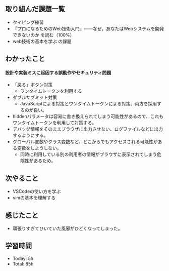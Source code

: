 ## 取り組んだ課題一覧
- タイピング練習
- 『プロになるためのWeb技術入門』――なぜ，あなたはWebシステムを開発できないのか を読む（100%）
- web技術の基本を学ぶ の課題
## わかったこと
#### 設計や実装ミスに起因する誤動作やセキュリティ問題
- 「戻る」ボタン対策
	- ワンタイムトークンを利用する
- ダブルサブミット対策
	- JavaScriptによる対策とワンタイムトークンによる対策、両方を採用するのが良い。
- hiddenパラメータは容易に書き換えられてしまう可能性があるので、これもワンタイムトークンを利用して対策する。
- デバッグ情報をそのままブラウザに出力させない、ログファイルなどに出力するようにする。
- グローバル変数やクラス変数など、どこからでもアクセスされる可能性がある変数をしようしない。
	- 同時に利用している別の利用者の情報がブラウザに表示されてしまう危険性があるため。
## 次やること
- VSCodeの使い方を学ぶ
- vimの基本を理解する
## 感じたこと
- 頑張りすぎてひいていた風邪がひどくなってしまった。
## 学習時間
- Today: 5h
- Total: 85h